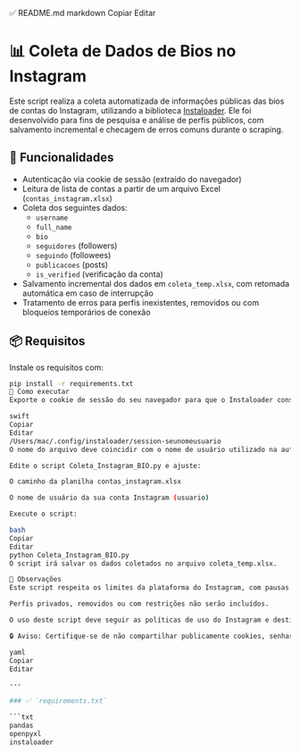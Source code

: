 ✅ README.md
markdown
Copiar
Editar
# 📊 Coleta de Dados de Bios no Instagram

Este script realiza a coleta automatizada de informações públicas das bios de contas do Instagram, utilizando a biblioteca [Instaloader](https://instaloader.github.io/). Ele foi desenvolvido para fins de pesquisa e análise de perfis públicos, com salvamento incremental e checagem de erros comuns durante o scraping.

## 🧩 Funcionalidades

- Autenticação via cookie de sessão (extraído do navegador)
- Leitura de lista de contas a partir de um arquivo Excel (`contas_instagram.xlsx`)
- Coleta dos seguintes dados:
  - `username`
  - `full_name`
  - `bio`
  - `seguidores` (followers)
  - `seguindo` (followees)
  - `publicacoes` (posts)
  - `is_verified` (verificação da conta)
- Salvamento incremental dos dados em `coleta_temp.xlsx`, com retomada automática em caso de interrupção
- Tratamento de erros para perfis inexistentes, removidos ou com bloqueios temporários de conexão

## 📦 Requisitos

Instale os requisitos com:

```bash
pip install -r requirements.txt
🚀 Como executar
Exporte o cookie de sessão do seu navegador para que o Instaloader consiga acessar sua conta. Salve o arquivo em:

swift
Copiar
Editar
/Users/mac/.config/instaloader/session-seunomeusuario
O nome do arquivo deve coincidir com o nome de usuário utilizado na autenticação.

Edite o script Coleta_Instagram_BIO.py e ajuste:

O caminho da planilha contas_instagram.xlsx

O nome de usuário da sua conta Instagram (usuario)

Execute o script:

bash
Copiar
Editar
python Coleta_Instagram_BIO.py
O script irá salvar os dados coletados no arquivo coleta_temp.xlsx.

📝 Observações
Este script respeita os limites da plataforma do Instagram, com pausas programadas (time.sleep) para evitar bloqueios.

Perfis privados, removidos ou com restrições não serão incluídos.

O uso deste script deve seguir as políticas de uso do Instagram e destina-se exclusivamente à análise de contas públicas para fins de pesquisa.

🔒 Aviso: Certifique-se de não compartilhar publicamente cookies, senhas ou dados pessoais sensíveis.

yaml
Copiar
Editar

---

### ✅ `requirements.txt`

```txt
pandas
openpyxl
instaloader
